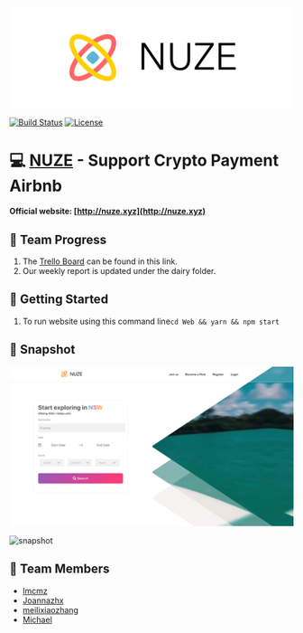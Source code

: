 ![banner](./Image/banner.jpg)

[![Build Status](https://travis-ci.com/AlphaWallet/alpha-wallet-ios.svg?branch=master)](https://travis-ci.com/AlphaWallet/alpha-wallet-ios.svg?branch=master)
[![License](https://img.shields.io/badge/license-GPL3-green.svg?style=flat)](https://github.com/fastlane/fastlane/blob/master/LICENSE)

# 💻 [NUZE](http://nuze.xyz) - Support Crypto Payment Airbnb

**Official website: [http://nuze.xyz](http://nuze.xyz)**

## 👻 Team Progress

1. The [Trello Board](https://trello.com/b/GltF0JUS) can be found in this link.
2. Our weekly report is updated under the dairy folder.

## 🍦 Getting Started

1. To run website using this command line`cd Web && yarn && npm start`

## 🍕 Snapshot

![snapshot](./Image/shot1.png)

![snapshot](./Image/shot2.png)

## 👻 Team Members

- [lmcmz](https://github.com/lmcmz)
- [Joannazhx](https://github.com/Joannazhx)
- [meilixiaozhang](http://github.com/meilixiaozhang)
- [Michael](http://github.com/MichaelH-au)
